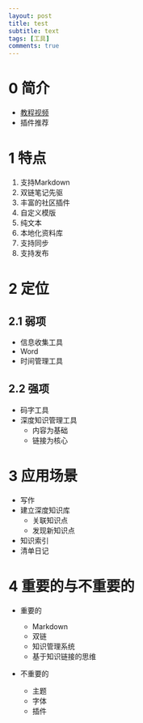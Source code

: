 ```yaml
---
layout: post
title: test
subtitle: text
tags: [工具]
comments: true
---
```


# 0 简介
- [教程视频](https://www.bilibili.com/video/BV1H44y1n71k/?spm_id_from=333.788.recommend_more_video.1)
- 插件推荐

# 1 特点
1. 支持Markdown
2. 双链笔记先驱
3. 丰富的社区插件
4. 自定义模版
5. 纯文本
6. 本地化资料库
7. 支持同步
8. 支持发布

# 2 定位
## 2.1 弱项
- 信息收集工具
- Word
- 时间管理工具

## 2.2 强项
- 码字工具
- 深度知识管理工具
	- 内容为基础
	- 链接为核心


# 3 应用场景
- 写作
- 建立深度知识库
	- 关联知识点
	- 发现新知识点
- 知识索引
- 清单日记


# 4 重要的与不重要的
- 重要的
	- Markdown
	- 双链
	- 知识管理系统
	- 基于知识链接的思维

- 不重要的
	- 主题
	- 字体
	- 插件
